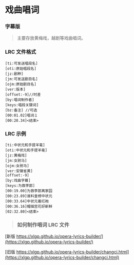 # 戏曲唱词

### 字幕版

> 主要存放黄梅戏，越剧等戏曲唱词。

### LRC 文件格式

```
[ti:可发送唱段名]
[oti:原始唱段名]
[jz:剧种]
[jm:可发送剧目名]
[ojm:原始剧目名]
[ver:版本]
[offset:-9]//时差
[by:唱词制作者]
[keys:唱段关键词]
[bz:备注] //可选
[00:01.02]唱词１
[00:20.34]<结束>
```

### LRC 示例
```
[ti:中状元和手提羊毫]
[oti:中状元和手提羊毫]
[jz:黄梅戏]
[jm:女驸马]
[ojm:女驸马]
[ver:安徽省黄]
[offset:-9]
[by:戏曲字幕]
[keys:为救李郎]
[00:19.00]为救李郎离家园
[00:23.89]谁料皇榜中状元
[00:33.64]中状元着红袍
[00:36.16]帽插宫花好新鲜
[02:32.80]<结束>
```
> ### 如何制作唱词 LRC 文件
[新版 https://xlgp.github.io/opera-lyrics-builder/](https://xlgp.github.io/opera-lyrics-builder/)

[旧版 https://xlgp.github.io/opera-lyrics-builder/changci.html](https://xlgp.github.io/opera-lyrics-builder/changci.html)
